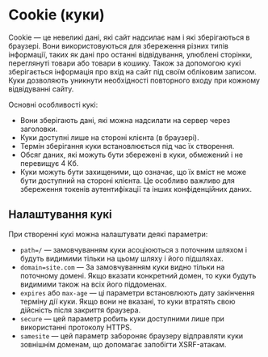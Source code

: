 # Cookie (куки)

Cookie — це невеликі дані, які сайт надсилає нам і які зберігаються в браузері. Вони використовуються для збереження різних типів інформації, таких як дані про останні відвідування, улюблені сторінки, переглянуті товари або товари в кошику. Також за допомогою кукі зберігається інформація про вхід на сайт під своїм обліковим записом. Куки дозволяють уникнути необхідності повторного входу при кожному відвідуванні сайту.

Основні особливості кукі:

-   Вони зберігають дані, які можна надсилати на сервер через заголовки.
-   Куки доступні лише на стороні клієнта (в браузері).
-   Термін зберігання куки встановлюється під час їх створення.
-   Обсяг даних, які можуть бути збережені в куки, обмежений і не перевищує 4 Кб.
-   Куки можуть бути захищеними, що означає, що їх вміст не може бути доступний на стороні клієнта. Це особливо важливо для збереження токенів аутентифікації та інших конфіденційних даних.

## Налаштування кукі

При створенні кукі можна налаштувати деякі параметри:

-   `path=/` — замовчуванням куки асоціюються з поточним шляхом і будуть видимими тільки на цьому шляху і його підшляхах.
-   `domain=site.com` — За замовчуванням куки видно тільки на поточному домені. Якщо вказати конкретний домен, то куки будуть видимими також на всіх його піддоменах.
-   `expires` або `max-age` — ці параметри встановлюють дату закінчення терміну дії куки. Якщо вони не вказані, то куки втратять свою дійсність після закриття браузера.
-   `secure` — цей параметр робить куки доступними лише при використанні протоколу HTTPS.
-   `samesite` — цей параметр забороняє браузеру відправляти куки зовнішнім доменам, що допомагає запобігти XSRF-атакам.
